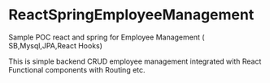 # ReactSpringEmployeeManagement
Sample POC react and spring for Employee Management ( SB,Mysql,JPA,React Hooks)

This is simple backend CRUD employee management integrated with React Functional components with Routing etc.
